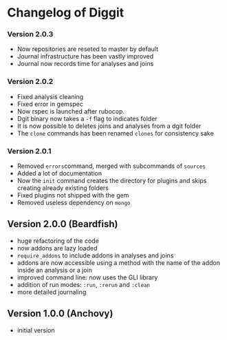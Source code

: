 # Changelog of Diggit

### Version 2.0.3
* Now repositories are reseted to master by default
* Journal infrastructure has been vastly improved
* Journal now records time for analyses and joins

### Version 2.0.2
* Fixed analysis cleaning
* Fixed error in gemspec
* Now rspec is launched after rubocop.
* Dgit binary now takes a `-f` flag to indicates folder
* It is now possible to deletes joins and analyses from a dgit folder
* The `clone` commands has been renamed `clones` for consistency sake

### Version 2.0.1
* Removed `errors`command, merged with subcommands of `sources`
* Added a lot of documentation
* Now the `init` command creates the directory for plugins and skips creating already existing folders
* Fixed plugins not shipped with the gem
* Removed useless dependency on `mongo`

## Version 2.0.0 (Beardfish)
* huge refactoring of the code
* now addons are lazy loaded
* `require_addons` to include addons in analyses and joins
* addons are now accessible using a method with the name of the addon inside an analysis or a join
* improved command line: now uses the GLI library
* addition of run modes: `:run`, `:rerun` and `:clean`
* more detailed journaling

## Version 1.0.0 (Anchovy)
* initial version
